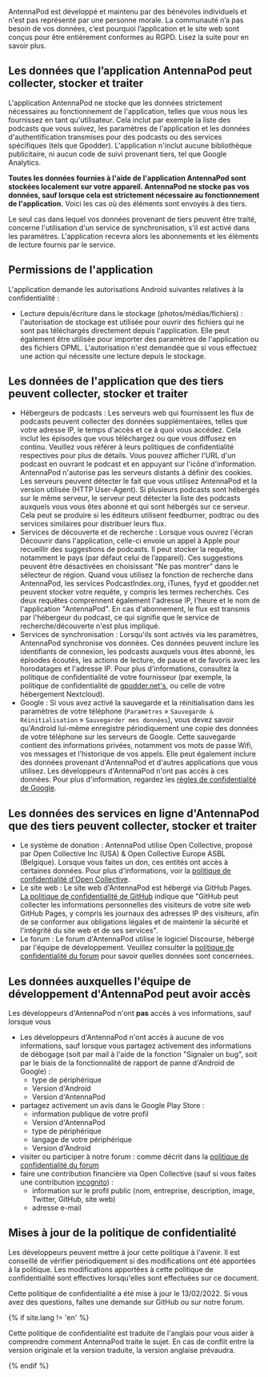 AntennaPod est développé et maintenu par des bénévoles individuels et n'est pas représenté par une personne morale. La communauté n’a pas besoin de vos données, c’est pourquoi l’application et le site web sont conçus pour être entièrement conformes au RGPD. Lisez la suite pour en savoir plus.

## Les données que l’application AntennaPod peut collecter, stocker et traiter

L'application AntennaPod ne stocke que les données strictement nécessaires au fonctionnement de l'application, telles que vous nous les fournissez en tant qu'utilisateur. Cela inclut par exemple la liste des podcasts que vous suivez, les paramètres de l'application et les données d'authentification transmises pour des podcasts ou des services spécifiques (tels que Gpodder). L'application n'inclut aucune bibliothèque publicitaire, ni aucun code de suivi provenant tiers, tel que Google Analytics.

**Toutes les données fournies à l'aide de l'application AntennaPod sont stockées localement sur votre appareil. AntennaPod ne stocke pas vos données, sauf lorsque cela est strictement nécessaire au fonctionnement de l'application.** Voici les cas où des éléments sont envoyés à des tiers.

Le seul cas dans lequel vos données provenant de tiers peuvent être traité, concerne l'utilisation d'un service de synchronisation, s'il est activé dans les paramètres. L'application recevra alors les abonnements et les éléments de lecture fournis par le service.

## Permissions de l'application

L'application demande les autorisations Android suivantes relatives à la confidentialité :

- Lecture depuis/écriture dans le stockage (photos/médias/fichiers) : l'autorisation de stockage est utilisée pour ouvrir des fichiers qui ne sont pas téléchargés directement depuis l'application. Elle peut également être utilisée pour importer des paramètres de l'application ou des fichiers OPML. L'autorisation n'est demandée que si vous effectuez une action qui nécessite une lecture depuis le stockage.

## Les données de l'application que des tiers peuvent collecter, stocker et traiter

- Hébergeurs de podcasts : Les serveurs web qui fournissent les flux de podcasts peuvent collecter des données supplémentaires, telles que votre adresse IP, le temps d'accès et ce à quoi vous accédez. Cela inclut les épisodes que vous téléchargez ou que vous diffusez en continu. Veuillez vous référer à leurs politiques de confidentialité respectives pour plus de détails. Vous pouvez afficher l'URL d'un podcast en ouvrant le podcast et en appuyant sur l'icône d'information. AntennaPod n'autorise pas les serveurs distants à définir des cookies. Les serveurs peuvent détecter le fait que vous utilisez AntennaPod et la version utilisée (HTTP User-Agent). Si plusieurs podcasts sont hébergés sur le même serveur, le serveur peut détecter la liste des podcasts auxquels vous vous êtes abonné et qui sont hébergés sur ce serveur. Cela peut se produire si les éditeurs utilisent feedburner, podtrac ou des services similaires pour distribuer leurs flux.
- Services de découverte et de recherche : Lorsque vous ouvrez l'écran Découvrir dans l'application, celle-ci envoie un appel à Apple pour recueillir des suggestions de podcasts. Il peut stocker la requête, notamment le pays (par défaut celui de l’appareil). Ces suggestions peuvent être désactivées en choisissant "Ne pas montrer" dans le sélecteur de région. Quand vous utilisez la fonction de recherche dans AntennaPod, les services PodcastIndex.org, iTunes, fyyd et gpodder.net peuvent stocker votre requête, y compris les termes recherchés. Ces deux requêtes comprennent également l'adresse IP, l'heure et le nom de l'application "AntennaPod". En cas d'abonnement, le flux est transmis par l'hébergeur du podcast, ce qui signifie que le service de recherche/découverte n'est plus impliqué.
- Services de synchronisation : Lorsqu'ils sont activés via les paramètres, AntennaPod synchronise vos données. Ces données peuvent inclure les identifiants de connexion, les podcasts auxquels vous êtes abonné, les épisodes écoutés, les actions de lecture, de pause et de favoris avec les horodatages et l'adresse IP. Pour plus d'informations, consultez la politique de confidentialité de votre fournisseur (par exemple, la politique de confidentialité de [gpodder.net's](https://gpodder.net/privacy), ou celle de votre hébergement Nextcloud).
- Google : Si vous avez activé la sauvegarde et la réinitialisation dans les paramètres de votre téléphone (`Paramètres` » `Sauvegarde & Réinitialisation` » `Sauvegarder mes données`), vous devez savoir qu'Android lui-même enregistre périodiquement une copie des données de votre téléphone sur les serveurs de Google. Cette sauvegarde contient des informations privées, notamment vos mots de passe Wifi, vos messages et l'historique de vos appels. Elle peut également inclure des données provenant d'AntennaPod et d'autres applications que vous utilisez. Les développeurs d'AntennaPod n'ont pas accès à ces données. Pour plus d'information, regardez les [règles de confidentialité de Google](https://policies.google.com).

## Les données des services en ligne d'AntennaPod que des tiers peuvent collecter, stocker et traiter

- Le système de donation : AntennaPod utilise Open Collective, proposé par Open Collective Inc (USA) & Open Collective Europe ASBL (Belgique). Lorsque vous faites un don, ces entités ont accès à certaines données. Pour plus d'informations, voir la [politique de confidentialité d'Open Collective](https://opencollective.com/privacypolicy).
- Le site web : Le site web d'AntennaPod est hébergé via GitHub Pages. [La politique de confidentialité de GitHub](https://docs.github.com/en/github/site-policy/github-privacy-statement#github-pages) indique que "GitHub peut collecter les informations personnelles des visiteurs de votre site web GitHub Pages, y compris les journaux des adresses IP des visiteurs, afin de se conformer aux obligations légales et de maintenir la sécurité et l'intégrité du site web et de ses services".
- Le forum : Le forum d'AntennaPod utilise le logiciel Discourse, hébergé par l'équipe de développement. Veuillez consulter la [politique de confidentialité du forum](https://forum.antennapod.org/privacy) pour savoir quelles données sont concernées.

## Les données auxquelles l'équipe de développement d'AntennaPod peut avoir accès

Les développeurs d'AntennaPod n'ont **pas** accès à vos informations, sauf lorsque vous

- Les développeurs d'AntennaPod n'ont accès à aucune de vos informations, sauf lorsque vous partagez activement des informations de débogage (soit par mail à l'aide de la fonction "Signaler un bug", soit par le biais de la fonctionnalité de rapport de panne d'Android de Google) :
   - type de périphérique
   - Version d'Android
   - Version d'AntennaPod
- partagez activement un avis dans le Google Play Store :
   - information publique de votre profil
   - Version d'AntennaPod
   - type de périphérique
   - langage de votre périphérique
   - Version d'Android
- visiter ou participer à notre forum : comme décrit dans la [politique de confidentialité du forum](https://forum.antennapod.org/privacy)
- faire une contribution financière via Open Collective (sauf si vous faites une contribution [incognito](https://docs.opencollective.com/help/financial-contributors/payments#profile)) :
   - information sur le profil public (nom, entreprise, description, image, Twitter, GitHub, site web)
   - adresse e-mail

## Mises à jour de la politique de confidentialité

Les développeurs peuvent mettre à jour cette politique à l'avenir. Il est conseillé de vérifier périodiquement si des modifications ont été apportées à la politique. Les modifications apportées à cette politique de confidentialité sont effectives lorsqu'elles sont effectuées sur ce document.

Cette politique de confidentialité a été mise à jour le 13/02/2022. Si vous avez des questions, faîtes une demande sur GitHub ou sur notre forum.

{% if site.lang != 'en' %}

Cette politique de confidentialité est traduite de l'anglais pour vous aider à comprendre comment AntennaPod traite le sujet. En cas de conflit entre la version originale et la version traduite, la version anglaise prévaudra.

{% endif %}
